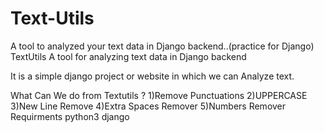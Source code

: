 # Text-Utils
A tool to analyzed your text  data in Django backend..(practice for Django)
TextUtils
A tool for analyzing text data in Django backend

It is a simple django project or website in which we can Analyze text.

What Can We do from Textutils ?
1)Remove Punctuations
2)UPPERCASE
3)New Line Remove
4)Extra Spaces Remover
5)Numbers Remover
Requirments
python3
django
